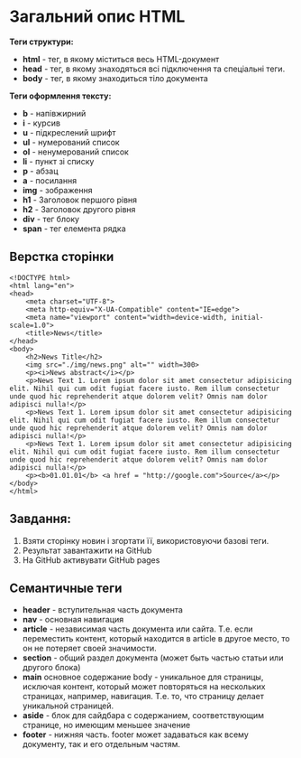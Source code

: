 # Загальний опис HTML

**Теги структури:**

* **html** - тег, в якому міститься весь HTML-документ  
* **head** - тег, в якому знаходяться всі підключення та спеціальні теги.
* **body** - тег, в якому знаходиться тіло документа  

**Теги оформлення тексту:**
* **b** - напівжирний
* **i** - курсив
* **u** - підкреслений шрифт
* **ul** - нумерований список
* **ol** - ненумерований список
* **li** - пункт зі списку
* **p** - абзац
* **a** - посилання
* **img** - зображення
* **h1** - Заголовок першого рівня
* **h2** - Заголовок другого рівня
* **div** - тег блоку
* **span** - тег елемента рядка

## Верстка сторінки
```
<!DOCTYPE html>
<html lang="en">
<head>
    <meta charset="UTF-8">
    <meta http-equiv="X-UA-Compatible" content="IE=edge">
    <meta name="viewport" content="width=device-width, initial-scale=1.0">
    <title>News</title>
</head>
<body>
    <h2>News Title</h2>
    <img src="./img/news.png" alt="" width=300>
    <p><i>News abstract</i></p>
    <p>News Text 1. Lorem ipsum dolor sit amet consectetur adipisicing elit. Nihil qui cum odit fugiat facere iusto. Rem illum consectetur unde quod hic reprehenderit atque dolorem velit? Omnis nam dolor adipisci nulla!</p>
    <p>News Text 1. Lorem ipsum dolor sit amet consectetur adipisicing elit. Nihil qui cum odit fugiat facere iusto. Rem illum consectetur unde quod hic reprehenderit atque dolorem velit? Omnis nam dolor adipisci nulla!</p>
    <p>News Text 1. Lorem ipsum dolor sit amet consectetur adipisicing elit. Nihil qui cum odit fugiat facere iusto. Rem illum consectetur unde quod hic reprehenderit atque dolorem velit? Omnis nam dolor adipisci nulla!</p>
    <p><b>01.01.01</b> <a href = "http://google.com">Source</a></p>
</body>
</html>

```
## Завдання:
1. Взяти сторінку новин і згортати її, використовуючи базові теги.
2. Результат завантажити на GitHub
3. На GitHub активувати GitHub pages


## Семантичные теги
* **header** - вступительная часть документа
* **nav** - основная навигация
* **article** - независимая часть документа или сайта. Т.е. если переместить контент, который находится в article в другое место, то он не потеряет своей значимости.
* **section** - общий раздел документа (может быть частью статьи или другого блока)
* **main** основное содержание body - уникальное для страницы, исключая контент, который может повторяться на нескольких страницах, например, навигация. Т.е. то, что страницу делает уникальной страницей.
* **aside** - блок для сайдбара с содержанием, соответствующим странице, но имеющим меньшее значение
* **footer** - нижняя часть. footer может задаваться как всему документу, так и его отдельным частям.
